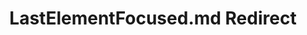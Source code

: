 ---
title: LastElementFocused.md Redirect
redirect_to: /Pages/StereoKit/UI/LastElementFocused.html
---